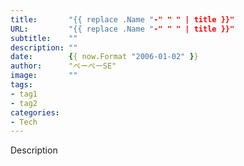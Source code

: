 ```yaml
---
title:       "{{ replace .Name "-" " " | title }}"
URL:         "{{ replace .Name "-" " " | title }}"
subtitle:    ""
description: ""
date:        {{ now.Format "2006-01-02" }}
author:      "ぺーぺーSE"
image:       ""
tags:
- tag1
- tag2
categories:
- Tech
---
```


Description

<!--more-->